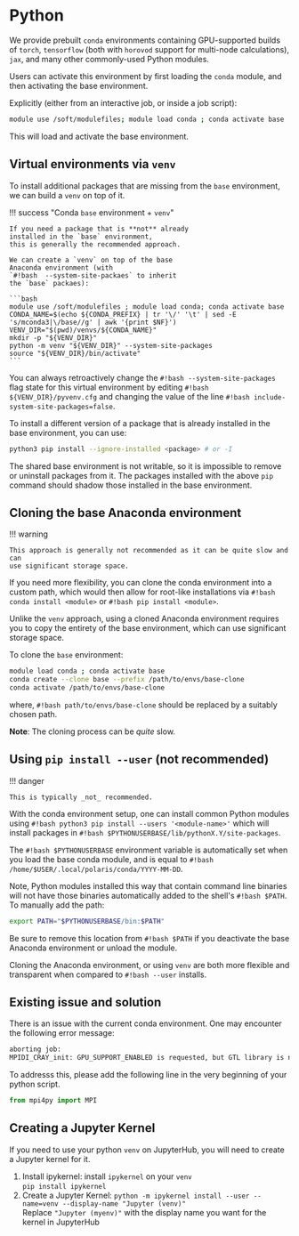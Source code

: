 # Python

We provide prebuilt `conda` environments containing GPU-supported builds of
`torch`, `tensorflow` (both with `horovod` support for multi-node
calculations), `jax`, and many other commonly-used Python modules.

Users can activate this environment by first loading the `conda` module, and
then activating the base environment.

Explicitly (either from an interactive job, or inside a job script):

```bash
module use /soft/modulefiles; module load conda ; conda activate base
```

This will load and activate the base environment.

## Virtual environments via `venv`

To install additional packages that are missing from the `base` environment,
we can build a `venv` on top of it.

!!! success "Conda `base` environment + `venv`"

    If you need a package that is **not** already
    installed in the `base` environment,
    this is generally the recommended approach.

    We can create a `venv` on top of the base
    Anaconda environment (with
    `#!bash  --system-site-packaes` to inherit
    the `base` packaes):

    ```bash
    module use /soft/modulefiles ; module load conda; conda activate base
    CONDA_NAME=$(echo ${CONDA_PREFIX} | tr '\/' '\t' | sed -E 's/mconda3|\/base//g' | awk '{print $NF}')
    VENV_DIR="$(pwd)/venvs/${CONDA_NAME}"
    mkdir -p "${VENV_DIR}"
    python -m venv "${VENV_DIR}" --system-site-packages
    source "${VENV_DIR}/bin/activate"
    ```

You can always retroactively change the `#!bash --system-site-packages` flag
state for this virtual environment by editing `#!bash ${VENV_DIR}/pyvenv.cfg` and
changing the value of the line `#!bash include-system-site-packages=false`.

To install a different version of a package that is already installed in the
base environment, you can use:

```bash
python3 pip install --ignore-installed <package> # or -I
```

The shared base environment is not writable, so it is impossible to remove or
uninstall packages from it. The packages installed with the above `pip` command
should shadow those installed in the base environment.

## Cloning the base Anaconda environment

!!! warning

    This approach is generally not recommended as it can be quite slow and can
    use significant storage space.

If you need more flexibility, you can clone the conda environment into a custom
path, which would then allow for root-like installations via `#!bash conda install
<module>` or `#!bash pip install <module>`.

Unlike the `venv` approach, using a cloned Anaconda environment requires you to
copy the entirety of the base environment, which can use significant storage
space.

To clone the `base` environment:

```bash
module load conda ; conda activate base
conda create --clone base --prefix /path/to/envs/base-clone
conda activate /path/to/envs/base-clone
```

where, `#!bash path/to/envs/base-clone` should be replaced by a suitably chosen
path.

**Note**: The cloning process can be _quite_ slow.

## Using `pip install --user` (not recommended)

!!! danger

    This is typically _not_ recommended.

With the conda environment setup, one can install common Python modules using
`#!bash python3 pip install --users '<module-name>'` which will install
packages in `#!bash $PYTHONUSERBASE/lib/pythonX.Y/site-packages`.

The `#!bash $PYTHONUSERBASE` environment variable is automatically set when you
load the base conda module, and is equal to  `#!bash
/home/$USER/.local/polaris/conda/YYYY-MM-DD`.

Note, Python modules installed this way that contain command line binaries will
not have those binaries automatically added to the shell's `#!bash $PATH`. To
manually add the path:

```bash
export PATH="$PYTHONUSERBASE/bin:$PATH"
```

Be sure to remove this location from `#!bash $PATH` if you deactivate the base
Anaconda environment or unload the module.

Cloning the Anaconda environment, or using `venv` are both more flexible and
transparent when compared to `#!bash --user` installs.

## Existing issue and solution

There is an issue with the current conda environment. One may encounter the following error message: 

```bash
aborting job:
MPIDI_CRAY_init: GPU_SUPPORT_ENABLED is requested, but GTL library is not linked
```

To addresss this, please add the following line in the very beginning of your python script. 

```python
from mpi4py import MPI
```
## Creating a Jupyter Kernel
If you need to use your python `venv` on JupyterHub, you will need to create a Jupyter kernel for it.
1. Install ipykernel: install `ipykernel` on your `venv` <br>
`pip install ipykernel`
2. Create a Jupyter Kernel:
`python -m ipykernel install --user --name=venv --display-name "Jupyter (venv)"` <br>
Replace `"Jupyter (myenv)"` with the display name you want for the kernel in JupyterHub